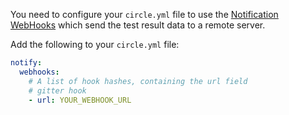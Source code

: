 You need to configure your `circle.yml` file to use the [Notification WebHooks](https://circleci.com/docs/configuration#notify) which send the test result data to a remote server.

Add the following to your `circle.yml` file:
```yaml
notify:
  webhooks:
    # A list of hook hashes, containing the url field
    # gitter hook
    - url: YOUR_WEBHOOK_URL
```